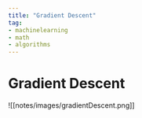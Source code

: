```yaml
---
title: "Gradient Descent"
tag:
- machinelearning
- math
- algorithms
---
```


# Gradient Descent

![[notes/images/gradientDescent.png]]